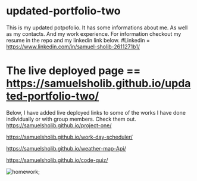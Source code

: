 # updated-portfolio-two
This is my updated potpofolio.
It has some informations about me.
As well as my contacts.
And my work experience.
For information checkout my resume in the repo and my linkedin link below.
#Linkedin = https://www.linkedin.com/in/samuel-sholib-2611271b1/
# The live deployed page == https://samuelsholib.github.io/updated-portfolio-two/
Below, I have added live deployed links to some of the works I have done individually or with group members. Check them out. 
https://samuelsholib.github.io/project-one/

https://samuelsholib.github.io/work-day-scheduler/

https://samuelsholib.github.io/weather-map-Api/

 https://samuelsholib.github.io/code-quiz/


 ![homework](url "password-generator.png");
